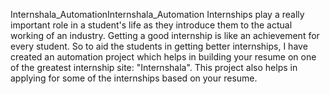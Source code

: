 Internshala_AutomationInternshala_Automation
Internships play a really important role in a student's life as they introduce them to the actual working of an industry. Getting a good internship is like an achievement for every student.
So to aid the students in getting better internships, I have created an automation project which helps in building your resume on one of the greatest internship site: "Internshala".
This project also helps in applying for some of the internships based on your resume.

